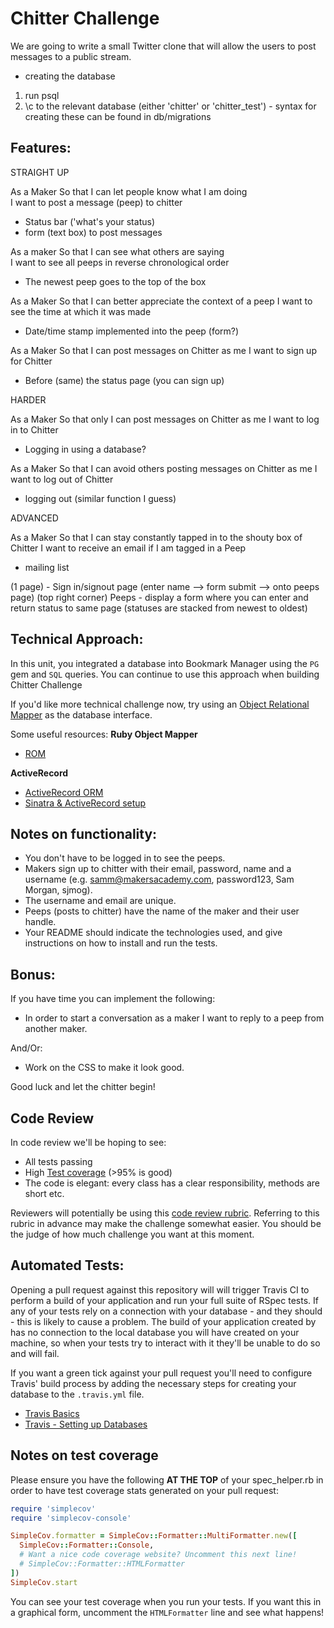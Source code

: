 # Chitter Challenge

We are going to write a small Twitter clone that will allow the users to post messages to a public stream.

- creating the database

1. run psql
2. \c to the relevant database (either 'chitter' or 'chitter_test') - syntax for creating these can be found in db/migrations

## Features:

STRAIGHT UP

As a Maker
So that I can let people know what I am doing  
I want to post a message (peep) to chitter

- Status bar ('what's your status)
- form (text box) to post messages

As a maker
So that I can see what others are saying  
I want to see all peeps in reverse chronological order

- The newest peep goes to the top of the box

As a Maker
So that I can better appreciate the context of a peep
I want to see the time at which it was made

- Date/time stamp implemented into the peep (form?)

As a Maker
So that I can post messages on Chitter as me
I want to sign up for Chitter

- Before (same) the status page (you can sign up)

HARDER

As a Maker
So that only I can post messages on Chitter as me
I want to log in to Chitter

- Logging in using a database?

As a Maker
So that I can avoid others posting messages on Chitter as me
I want to log out of Chitter

- logging out (similar function I guess)

ADVANCED

As a Maker
So that I can stay constantly tapped in to the shouty box of Chitter
I want to receive an email if I am tagged in a Peep

- mailing list

(1 page) -
Sign in/signout page (enter name --> form submit --> onto peeps page) (top right corner)
Peeps - display a form where you can enter and return status to same page (statuses are stacked from newest to oldest)

## Technical Approach:

In this unit, you integrated a database into Bookmark Manager using the `PG` gem and `SQL` queries. You can continue to use this approach when building Chitter Challenge

If you'd like more technical challenge now, try using an [Object Relational Mapper](https://en.wikipedia.org/wiki/Object-relational_mapping) as the database interface.

Some useful resources:
**Ruby Object Mapper**

- [ROM](https://rom-rb.org/)

**ActiveRecord**

- [ActiveRecord ORM](https://guides.rubyonrails.org/active_record_basics.html)
- [Sinatra & ActiveRecord setup](https://learn.co/lessons/sinatra-activerecord-setup)

## Notes on functionality:

- You don't have to be logged in to see the peeps.
- Makers sign up to chitter with their email, password, name and a username (e.g. samm@makersacademy.com, password123, Sam Morgan, sjmog).
- The username and email are unique.
- Peeps (posts to chitter) have the name of the maker and their user handle.
- Your README should indicate the technologies used, and give instructions on how to install and run the tests.

## Bonus:

If you have time you can implement the following:

- In order to start a conversation as a maker I want to reply to a peep from another maker.

And/Or:

- Work on the CSS to make it look good.

Good luck and let the chitter begin!

## Code Review

In code review we'll be hoping to see:

- All tests passing
- High [Test coverage](https://github.com/makersacademy/course/blob/main/pills/test_coverage.md) (>95% is good)
- The code is elegant: every class has a clear responsibility, methods are short etc.

Reviewers will potentially be using this [code review rubric](docs/review.md). Referring to this rubric in advance may make the challenge somewhat easier. You should be the judge of how much challenge you want at this moment.

## Automated Tests:

Opening a pull request against this repository will will trigger Travis CI to perform a build of your application and run your full suite of RSpec tests. If any of your tests rely on a connection with your database - and they should - this is likely to cause a problem. The build of your application created by has no connection to the local database you will have created on your machine, so when your tests try to interact with it they'll be unable to do so and will fail.

If you want a green tick against your pull request you'll need to configure Travis' build process by adding the necessary steps for creating your database to the `.travis.yml` file.

- [Travis Basics](https://docs.travis-ci.com/user/tutorial/)
- [Travis - Setting up Databases](https://docs.travis-ci.com/user/database-setup/)

## Notes on test coverage

Please ensure you have the following **AT THE TOP** of your spec_helper.rb in order to have test coverage stats generated
on your pull request:

```ruby
require 'simplecov'
require 'simplecov-console'

SimpleCov.formatter = SimpleCov::Formatter::MultiFormatter.new([
  SimpleCov::Formatter::Console,
  # Want a nice code coverage website? Uncomment this next line!
  # SimpleCov::Formatter::HTMLFormatter
])
SimpleCov.start
```

You can see your test coverage when you run your tests. If you want this in a graphical form, uncomment the `HTMLFormatter` line and see what happens!
